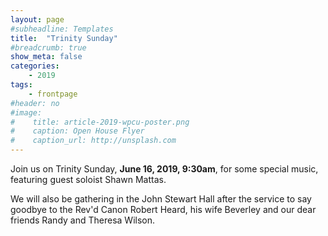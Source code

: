 ```yaml
---
layout: page
#subheadline: Templates
title:  "Trinity Sunday"
#breadcrumb: true
show_meta: false
categories:
    - 2019
tags:
    - frontpage
#header: no
#image:
#    title: article-2019-wpcu-poster.png
#    caption: Open House Flyer
#    caption_url: http://unsplash.com
---
```

Join us on Trinity Sunday, <b>June 16, 2019, 9:30am</b>, for some special music, featuring guest soloist Shawn Mattas.

We will also be gathering in the John Stewart Hall after the service to say goodbye to the Rev'd Canon Robert Heard, his wife Beverley and our dear friends Randy and Theresa Wilson.

